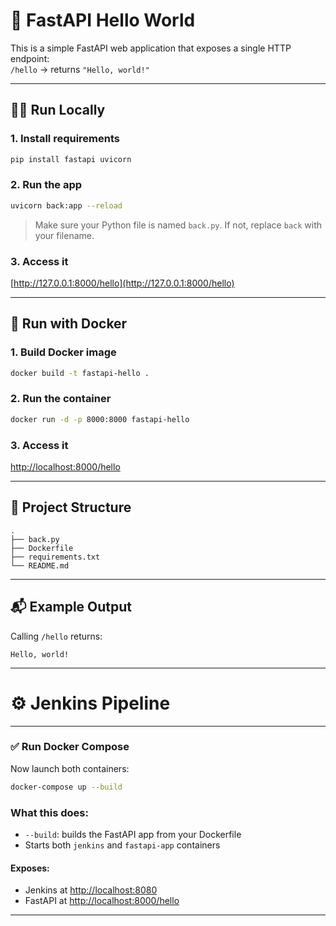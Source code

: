 # 🚀 FastAPI Hello World

This is a simple FastAPI web application that exposes a single HTTP endpoint:  
`/hello` → returns `"Hello, world!"`

---

## 🧑‍💻 Run Locally

### 1. Install requirements

```bash
pip install fastapi uvicorn
```

### 2. Run the app

```bash
uvicorn back:app --reload
```

> Make sure your Python file is named `back.py`. If not, replace `back` with your filename.

### 3. Access it

[http://127.0.0.1:8000/hello](http://127.0.0.1:8000/hello)

---

## 🐳 Run with Docker

### 1. Build Docker image

```bash
docker build -t fastapi-hello .
```

### 2. Run the container

```bash
docker run -d -p 8000:8000 fastapi-hello
```

### 3. Access it

[http://localhost:8000/hello](http://localhost:8000/hello)

---

## 📂 Project Structure

```
.
├── back.py
├── Dockerfile
├── requirements.txt
└── README.md
```

---

## 📬 Example Output

Calling `/hello` returns:

```
Hello, world!
```

---
# ⚙️ Jenkins Pipeline
---

### ✅ Run Docker Compose

Now launch both containers:

```bash
docker-compose up --build
```


### What this does:

- `--build`: builds the FastAPI app from your Dockerfile
- Starts both `jenkins` and `fastapi-app` containers

#### Exposes:

- Jenkins at [http://localhost:8080](http://localhost:8080)
- FastAPI at [http://localhost:8000/hello](http://localhost:8000/hello)

---